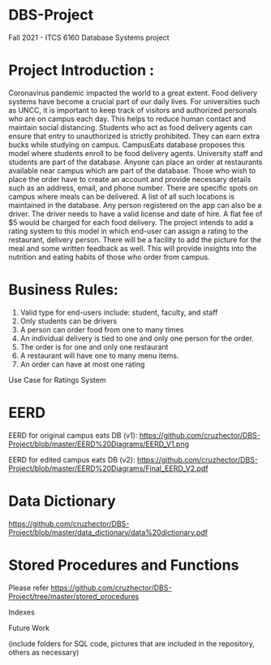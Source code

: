 # DBS-Project
Fall 2021 - ITCS 6160 Database Systems project

# Project Introduction :
Coronavirus pandemic impacted the world to a great extent. Food delivery systems have become a crucial part of our daily lives. For universities such as UNCC, it is important to keep track of visitors and authorized personals who are on campus each day. This helps to reduce human contact and maintain social distancing. 	Students who act as food delivery agents can ensure that entry to unauthorized is strictly prohibited. They can earn extra bucks while studying on campus. CampusEats database proposes this model where students enroll to be food delivery agents. University staff and students are part of the database. Anyone can place an order at restaurants available near campus which are part of the database. Those who wish to place the order have to create an account and provide necessary details such as an address, email, and phone number. There are specific spots on campus where meals can be delivered. A list of all such locations is maintained in the database. Any person registered on the app can also be a driver. The driver needs to have a valid license and date of hire. A flat fee of $5 would be charged for each food delivery. 
The project intends to add a rating system to this model in which end-user can assign a rating to the restaurant, delivery person. There will be a facility to add the picture for the meal and some written feedback as well. This will provide insights into the nutrition and eating habits of those who order from campus. 

# Business Rules:
1. Valid type for end-users include: student, faculty, and staff
2. Only students can be drivers
3. A person can order food from one to many times
4. An individual delivery is tied to one and only one person for the order. 
5. The order is for one and only one restaurant
6. A restaurant will have one to many menu items.
7. An order can have at most one rating


Use Case for Ratings System

# EERD
EERD for original campus eats DB (v1):
https://github.com/cruzhector/DBS-Project/blob/master/EERD%20Diagrams/EERD_V1.png

EERD for edited campus eats DB (v2):
https://github.com/cruzhector/DBS-Project/blob/master/EERD%20Diagrams/Final_EERD_V2.pdf

# Data Dictionary
https://github.com/cruzhector/DBS-Project/blob/master/data_dictionary/data%20dictionary.pdf

# Stored Procedures and Functions
Please refer https://github.com/cruzhector/DBS-Project/tree/master/stored_procedures

Indexes

Future Work

(include folders for SQL code, pictures that are included in the repository, others as necessary)


